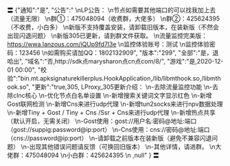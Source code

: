 〓
{"通知":"是",
"公告":"
\nLP公告：
\n节点如需要其他端口的可以找我加上去（流量无限）
\n群①：475048094（收费群，大佬多） 
\n群②：425624395（不收费，小白多）
\n新版不支持覆盖安装，请卸载旧版本，在装新版（不然会出现闪退问题）
\n新版305已更新，请到群文件获取。
\n流量监控完美版：https://wwa.lanzous.com/iQUp9fd7l3e
\n监控体验账号：测试
\n监控体验密码：123456
\n如需购买请加QQ：1802132909",
"版本":"299",
"全部":"是，退哈出",
"域名":"否,http://sdk点marysharon点cn点com/8/",
"游戏":"是,2020-12-01 00:00",
"校验":"bin.mt.apksignaturekillerplus.HookApplication,/lib/libmthook.so,/libmthook.so",
"更新":"true,305,
LProxy_305更新介绍：
\n-去除流量监控功能
\n-去除clnc核心
\n-优化节点白名单设置
\n-新增搜索关键词文字显示红色
\n-新增Gost联网检测
\n-新增Cns来进行udp代理
\n-新增tun2socks来进行npv数据处理
\n-新增Tiny + Gost / Tiny + Cns /Ssr + Cns来进行udp代理
\n-新增热点共享（默认开启，无需关闭）
\n-Gost使用：gost://用户名:密码@地址:端口（gost://suppig:password@ip:port）
\n-Cns使用：cns://密码@地址:端口（cns://password@ip:port）
\n-请卸载之前版本在装新版（避免不兼容闪退问题）
\n-出现其他错误问题请反馈（可换回旧版本）
\n-其他详情，请进群。
\n大佬群：475048094
\n小白群：425624395
\n
,null"
}
〓
